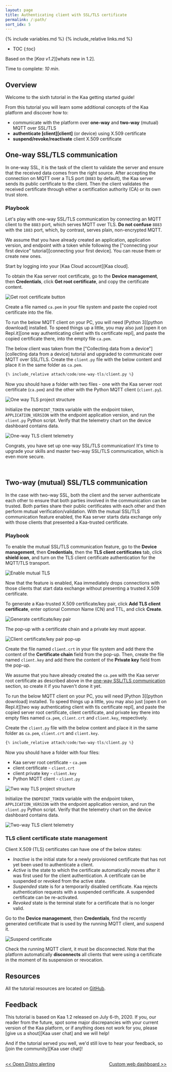 ```yaml
---
layout: page
title: Authenticating client with SSL/TLS certificate
permalink: /:path/
sort_idx: 5
---
```


{% include variables.md %}
{% include_relative links.md %}

* TOC
{:toc}

Based on the [*Kaa v1.2*][whats new in 1.2].

Time to complete: *10 min*.


<!-- TODO: add video link

<div align="center">
  <iframe width="640" height="385" src="https://www.youtube.com/" frameborder="0"
          allow="accelerometer; autoplay; encrypted-media; gyroscope; picture-in-picture" allowfullscreen></iframe>
</div> --->


## Overview

Welcome to the sixth tutorial in the Kaa getting started guide!

From this tutorial you will learn some additional concepts of the Kaa platform and discover how to:

* communicate with the platform over **one-way** and **two-way** (mutual) MQTT over SSL/TLS
* **authenticate [client][client]** (or device) using X.509 certificate
* **suspend/revoke/reactivate** client X.509 certificate


<a id="one-way-ssl-tls-communication-anchor"></a>
## One-way SSL/TLS communication

In one-way SSL, it is the task of the client to validate the server and ensure that the received data comes from the right source.
After accepting the connection on MQTT over a TLS port (`8883` by default), the Kaa server sends its public certificate to the client.
Then the client validates the received certificate through either a certification authority (CA) or its own trust store.


### Playbook

Let's play with one-way SSL/TLS communication by connecting an MQTT client to the `8883` port, which serves MQTT over TLS.
**Do not confuse** `8883` with the `1883` port, which, by contrast, serves plain, non-encrypted MQTT.

We assume that you have already created an application, application version, and endpoint with a token while following the ["connecting your first device" tutorial][connecting your first device].
You can reuse them or create new ones.

Start by logging into your [Kaa Cloud account][Kaa cloud].

To obtain the Kaa server root certificate, go to the **Device management**, then **Credentials**, click **Get root certificate**, and copy the certificate content.

![Get root certificate button](attach/img/get-root-certificate.png)

Create a file named `ca.pem` in your file system and paste the copied root certificate into the file.

To run the below MQTT client on your PC, you will need [Python 3][python download] installed.
To speed things up a little, you may also just [open it on Repl.it][one way authenticating client with tls certificate repl], and paste the copied certificate there, into the empty file `ca.pem`.

The below client was taken from the ["Collecting data from a device"][collecting data from a device] tutorial and upgraded to communicate over MQTT over SSL/TLS.
Create the `client.py` file with the below content and place it in the same folder as `ca.pem`.

```python
{% include_relative attach/code/one-way-tls/client.py %}
```

Now you should have a folder with two files - one with the Kaa server root certificate (`ca.pem`) and the other with the Python MQTT client (`client.py`).

![One way TLS project structure](attach/img/one-way-tls-project-structure.png)

Initialize the `ENDPOINT_TOKEN` variable with the endpoint token, `APPLICATION_VERSION` with the endpoint application version, and run the `client.py` Python script.
Verify that the telemetry chart on the device dashboard contains data.

![One-way TLS client telemetry](attach/img/one-way-tls-client-telemetry.png)

Congrats, you have set up one-way SSL/TLS communication!
It's time to upgrade your skills and master two-way SSL/TLS communication, which is even more secure.

<br/>


## Two-way (mutual) SSL/TLS communication

In the case with two-way SSL, both the client and the server authenticate each other to ensure that both parties involved in the communication can be trusted.
Both parties share their public certificates with each other and then perform mutual verification/validation.
With the mutual SSL/TLS communication feature enabled, the Kaa server starts data exchange only with those clients that presented a Kaa-trusted certificate.


### Playbook

To enable the mutual SSL/TLS communication feature, go to the **Device management**, then **Credentials**, then the **TLS client certificates** tab, click **shield icon**, and turn on the TLS client certificate authentication for the MQTT/TLS transport.

![Enable mutual TLS](attach/img/enable-mutual-tls.png)

Now that the feature is enabled, Kaa immediately drops connections with those clients that start data exchange without presenting a trusted X.509 certificate.

To generate a Kaa-trusted X.509 certificate/key pair, click **Add TLS client certificate**, enter optional Common Name (CN) and TTL, and click **Create**.

![Generate certificate/key pair](attach/img/generate-certificate-key-pair.png)

The pop-up with a certificate chain and a private key must appear.

![Client certificate/key pair pop-up](attach/img/client-certificate-key-pair-pop-up.png)

Create the file named `client.crt` in your file system and add there the content of the **Certificate chain** field from the pop-up.
Then, create the file named `client.key` and add there the content of the **Private key** field from the pop-up.

We assume that you have already created the `ca.pem` with the Kaa server root certificate as described above in the [one-way SSL/TLS communication](#one-way-ssl-tls-communication-anchor) section, so create it if you haven't done it yet.

To run the below MQTT client on your PC, you will need [Python 3][python download] installed.
To speed things up a little, you may also just [open it on Repl.it][two way authenticating client with tls certificate repl], and paste the copied server root certificate, client certificate, and private key there into empty files named `ca.pem`, `client.crt` and `client.key`, respectively.

Create the `client.py` file with the below content and place it in the same folder as `ca.pem`, `client.crt` and `client.key`.

```python
{% include_relative attach/code/two-way-tls/client.py %}
```

Now you should have a folder with four files:
* Kaa server root certificate - `ca.pem`
* client certificate - `client.crt`
* client private key - `client.key`
* Python MQTT client - `client.py`

![Two way TLS project structure](attach/img/two-way-tls-project-structure.png)

Initialize the `ENDPOINT_TOKEN` variable with the endpoint token, `APPLICATION_VERSION` with the endpoint application version, and run the `client.py` Python script.
Verify that the telemetry chart on the device dashboard contains data.

![Two-way TLS client telemetry](attach/img/two-way-tls-client-telemetry.png)


### TLS client certificate state management

Client X.509 (TLS) certificates can have one of the below states:

* _Inactive_ is the initial state for a newly provisioned certificate that has not yet been used to authenticate a client.
* _Active_ is the state to which the certificate automatically moves after it was first used for the client authentication. 
A certificate can be suspended or revoked from the active state.
* _Suspended_ state is for a temporarily disabled certificate. 
Kaa rejects authentication requests with a suspended certificate. 
A suspended certificate can be re-activated.
* _Revoked_ state is the terminal state for a certificate that is no longer valid.

Go to the **Device management**, then **Credentials**, find the recently generated certificate that is used by the running MQTT client, and suspend it.

![Suspend certificate](attach/img/suspend-certificate.png)

Check the running MQTT client, it must be disconnected.
Note that the platform automatically **disconnects** all clients that were using a certificate in the moment of its suspension or revocation.


## Resources

All the tutorial resources are located on [GitHub][code url].


## Feedback

This tutorial is based on Kaa 1.2 released on July 6-th, 2020.
If you, our reader from the future, spot some major discrepancies with your current version of the Kaa platform, or if anything does not work for you, please [give us a shout][Kaa user chat] and we will help!

And if the tutorial served you well, we'd still love to hear your feedback, so [join the community][Kaa user chat]!

<br/>
<div style="display: flex; justify-content: space-between;">
<div>
<a class="free_trial__button" href="{{open_distro_alerting}}"><< Open Distro alerting</a>
</div>
<div>
<a class="free_trial__button" href="{{custom_web_dashboard}}">Custom web dashboard >></a>
</div>
</div>

[code url]: https://github.com/kaaproject/kaa/tree/rel_1.2.0/doc/Tutorials/getting-started/authenticating-client-with-tls-certificate/attach/code
